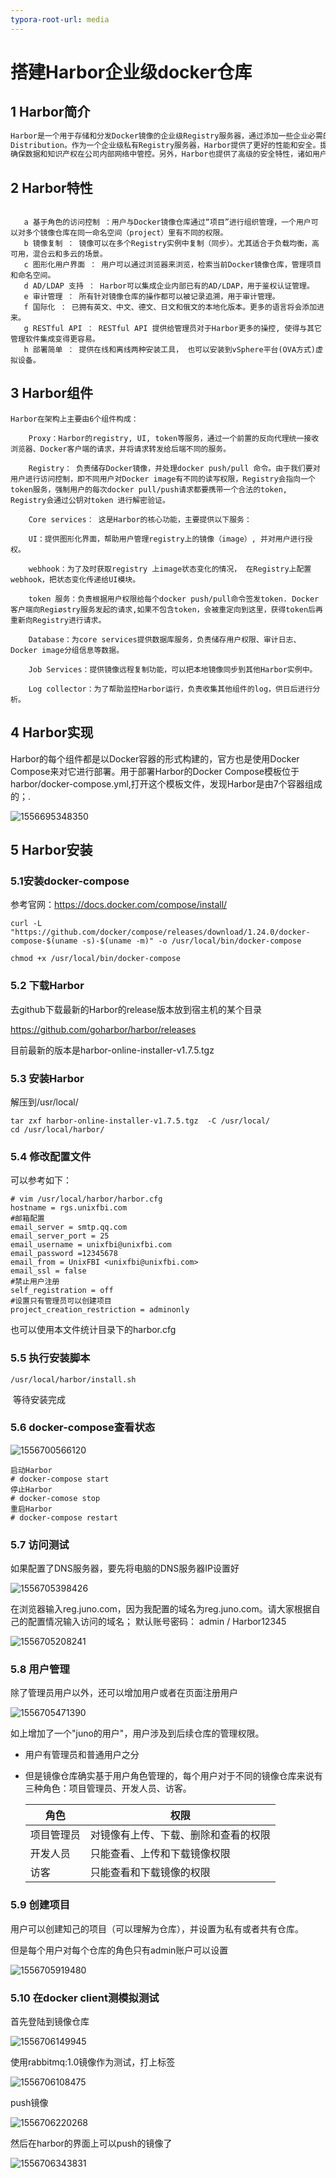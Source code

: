 ```yaml
---
typora-root-url: media
---
```


# 搭建Harbor企业级docker仓库

## 1 Harbor简介

```html
Harbor是一个用于存储和分发Docker镜像的企业级Registry服务器，通过添加一些企业必需的功能特性，例如安全、标识和管理等，扩展了开源Docker
Distribution。作为一个企业级私有Registry服务器，Harbor提供了更好的性能和安全。提升用户使用Registry构建和运行环境传输镜像的效率。Harbor支持安装在多个Registry节点的镜像资源复制，镜像全部保存在私有Registry中，
确保数据和知识产权在公司内部网络中管控。另外，Harbor也提供了高级的安全特性，诸如用户管理，访问控制和活动审计等
```

## 2 Harbor特性

```shell

   a 基于角色的访问控制 ：用户与Docker镜像仓库通过“项目”进行组织管理，一个用户可以对多个镜像仓库在同一命名空间（project）里有不同的权限。
   b 镜像复制 ： 镜像可以在多个Registry实例中复制（同步）。尤其适合于负载均衡，高可用，混合云和多云的场景。
   c 图形化用户界面 ： 用户可以通过浏览器来浏览，检索当前Docker镜像仓库，管理项目和命名空间。
   d AD/LDAP 支持 ： Harbor可以集成企业内部已有的AD/LDAP，用于鉴权认证管理。
   e 审计管理 ： 所有针对镜像仓库的操作都可以被记录追溯，用于审计管理。
   f 国际化 ： 已拥有英文、中文、德文、日文和俄文的本地化版本。更多的语言将会添加进来。
   g RESTful API ： RESTful API 提供给管理员对于Harbor更多的操控, 使得与其它管理软件集成变得更容易。
   h 部署简单 ： 提供在线和离线两种安装工具， 也可以安装到vSphere平台(OVA方式)虚拟设备。
```



## 3 Harbor组件

```shell
Harbor在架构上主要由6个组件构成：

    Proxy：Harbor的registry, UI, token等服务，通过一个前置的反向代理统一接收浏览器、Docker客户端的请求，并将请求转发给后端不同的服务。

    Registry： 负责储存Docker镜像，并处理docker push/pull 命令。由于我们要对用户进行访问控制，即不同用户对Docker image有不同的读写权限，Registry会指向一个token服务，强制用户的每次docker pull/push请求都要携带一个合法的token, Registry会通过公钥对token 进行解密验证。

    Core services： 这是Harbor的核心功能，主要提供以下服务：

    UI：提供图形化界面，帮助用户管理registry上的镜像（image）, 并对用户进行授权。

    webhook：为了及时获取registry 上image状态变化的情况， 在Registry上配置webhook，把状态变化传递给UI模块。

    token 服务：负责根据用户权限给每个docker push/pull命令签发token. Docker 客户端向Regiøstry服务发起的请求,如果不包含token，会被重定向到这里，获得token后再重新向Registry进行请求。

    Database：为core services提供数据库服务，负责储存用户权限、审计日志、Docker image分组信息等数据。

    Job Services：提供镜像远程复制功能，可以把本地镜像同步到其他Harbor实例中。

    Log collector：为了帮助监控Harbor运行，负责收集其他组件的log，供日后进行分析。
```

## 4 Harbor实现

Harbor的每个组件都是以Docker容器的形式构建的，官方也是使用Docker 
Compose来对它进行部署。用于部署Harbor的Docker Compose模板位于 
harbor/docker-compose.yml,打开这个模板文件，发现Harbor是由7个容器组成的；.

![1556695348350](/1556695348350.png)

## 5 Harbor安装

### 5.1安装docker-compose

参考官网：https://docs.docker.com/compose/install/

```shell
curl -L "https://github.com/docker/compose/releases/download/1.24.0/docker-compose-$(uname -s)-$(uname -m)" -o /usr/local/bin/docker-compose

chmod +x /usr/local/bin/docker-compose
```

### 5.2 下载Harbor

去github下载最新的Harbor的release版本放到宿主机的某个目录

https://github.com/goharbor/harbor/releases

目前最新的版本是harbor-online-installer-v1.7.5.tgz

### 5.3 安装Harbor

解压到/usr/local/

```shell
tar zxf harbor-online-installer-v1.7.5.tgz  -C /usr/local/
cd /usr/local/harbor/
```

### 5.4 修改配置文件

可以参考如下：

```shell
# vim /usr/local/harbor/harbor.cfg
hostname = rgs.unixfbi.com
#邮箱配置
email_server = smtp.qq.com
email_server_port = 25
email_username = unixfbi@unixfbi.com
email_password =12345678
email_from = UnixFBI <unixfbi@unixfbi.com>
email_ssl = false
#禁止用户注册
self_registration = off
#设置只有管理员可以创建项目
project_creation_restriction = adminonly
```

也可以使用本文件统计目录下的harbor.cfg

### 5.5 执行安装脚本

```shell
/usr/local/harbor/install.sh
```

​	等待安装完成

### 5.6 docker-compose查看状态

![1556700566120](/1556700566120.png)

```shell
启动Harbor
# docker-compose start
停止Harbor
# docker-comose stop
重启Harbor
# docker-compose restart
```

### 5.7 访问测试

如果配置了DNS服务器，要先将电脑的DNS服务器IP设置好

![1556705398426](/1556705398426.png)

在浏览器输入reg.juno.com，因为我配置的域名为reg.juno.com。请大家根据自己的配置情况输入访问的域名；
默认账号密码： admin / Harbor12345 

![1556705208241](/1556705208241.png)

### 5.8 用户管理

除了管理员用户以外，还可以增加用户或者在页面注册用户

![1556705471390](/1556705471390.png)

如上增加了一个"juno的用户"，用户涉及到后续仓库的管理权限。

- 用户有管理员和普通用户之分

- 但是镜像仓库确实基于用户角色管理的，每个用户对于不同的镜像仓库来说有三种角色：项目管理员、开发人员、访客。

  | 角色       | 权限                                 |
  | ---------- | ------------------------------------ |
  | 项目管理员 | 对镜像有上传、下载、删除和查看的权限 |
  | 开发人员   | 只能查看、上传和下载镜像权限         |
  | 访客       | 只能查看和下载镜像的权限             |

### 5.9 创建项目

​	用户可以创建知己的项目（可以理解为仓库），并设置为私有或者共有仓库。

但是每个用户对每个仓库的角色只有admin账户可以设置

![1556705919480](/1556705919480.png)



### 5.10 在docker client测模拟测试

首先登陆到镜像仓库

![1556706149945](/1556706149945.png)

使用rabbitmq:1.0镜像作为测试，打上标签

![1556706108475](/1556706108475.png)

push镜像

![1556706220268](/1556706220268.png)

然后在harbor的界面上可以push的镜像了

![1556706343831](/1556706343831.png)


